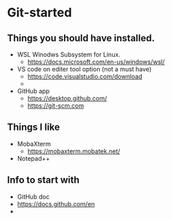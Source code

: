# Git-started
## Things you should have installed. 
 * WSL Winodws Subsystem for Linux.
   * https://docs.microsoft.com/en-us/windows/wsl/
 * VS code on editer tool option (not a must have) 
   * https://code.visualstudio.com/download
   * 
 * GitHub app
   * https://desktop.github.com/
   * https://git-scm.com
## Things I like 
 * MobaXterm 
   * https://mobaxterm.mobatek.net/
 * Notepad++
## Info to start with 
* GitHub doc
 * https://docs.github.com/en
*  
